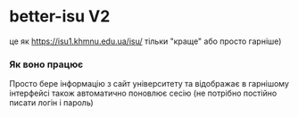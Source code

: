 # better-isu V2
це як https://isu1.khmnu.edu.ua/isu/ тільки "краще" або просто гарніше)


### Як воно працює
Просто бере інформацію з сайт університету та відображає в гарнішому інтерфейсі 
також автоматично поновлює сесію 
(не потрібно постійно писати логін і пароль)
